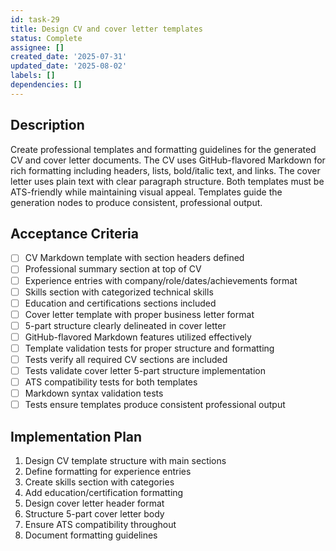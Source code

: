 ```yaml
---
id: task-29
title: Design CV and cover letter templates
status: Complete
assignee: []
created_date: '2025-07-31'
updated_date: '2025-08-02'
labels: []
dependencies: []
---
```


## Description

Create professional templates and formatting guidelines for the generated CV and cover letter documents. The CV uses GitHub-flavored Markdown for rich formatting including headers, lists, bold/italic text, and links. The cover letter uses plain text with clear paragraph structure. Both templates must be ATS-friendly while maintaining visual appeal. Templates guide the generation nodes to produce consistent, professional output.

## Acceptance Criteria

- [ ] CV Markdown template with section headers defined
- [ ] Professional summary section at top of CV
- [ ] Experience entries with company/role/dates/achievements format
- [ ] Skills section with categorized technical skills
- [ ] Education and certifications sections included
- [ ] Cover letter template with proper business letter format
- [ ] 5-part structure clearly delineated in cover letter
- [ ] GitHub-flavored Markdown features utilized effectively
- [ ] Template validation tests for proper structure and formatting
- [ ] Tests verify all required CV sections are included
- [ ] Tests validate cover letter 5-part structure implementation
- [ ] ATS compatibility tests for both templates
- [ ] Markdown syntax validation tests
- [ ] Tests ensure templates produce consistent professional output

## Implementation Plan

1. Design CV template structure with main sections
2. Define formatting for experience entries
3. Create skills section with categories
4. Add education/certification formatting
5. Design cover letter header format
6. Structure 5-part cover letter body
7. Ensure ATS compatibility throughout
8. Document formatting guidelines
